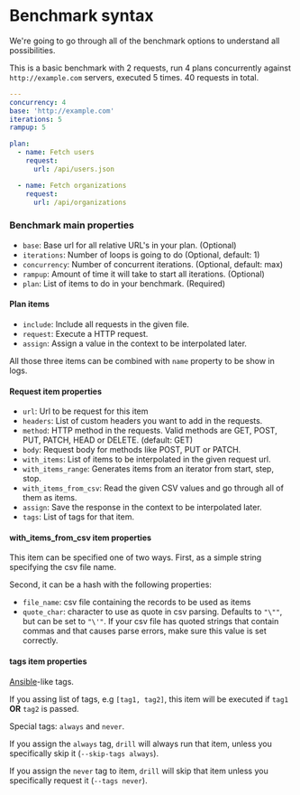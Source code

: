 # Benchmark syntax

We're going to go through all of the benchmark options to understand all
possibilities.

This is a basic benchmark with 2 requests, run 4 plans concurrently against
`http://example.com` servers, executed 5 times. 40 requests in total.

```yaml
---
concurrency: 4
base: 'http://example.com'
iterations: 5
rampup: 5

plan:
  - name: Fetch users
    request:
      url: /api/users.json

  - name: Fetch organizations
    request:
      url: /api/organizations
```

### Benchmark main properties

- `base`: Base url for all relative URL's in your plan. (Optional)
- `iterations`: Number of loops is going to do (Optional, default: 1)
- `concurrency`: Number of concurrent iterations. (Optional, default: max)
- `rampup`: Amount of time it will take to start all iterations. (Optional)
- `plan`: List of items to do in your benchmark. (Required)

#### Plan items

- `include`: Include all requests in the given file.
- `request`: Execute a HTTP request.
- `assign`: Assign a value in the context to be interpolated later.

All those three items can be combined with `name` property to be show in logs.

#### Request item properties

- `url`: Url to be request for this item
- `headers`: List of custom headers you want to add in the requests.
- `method`: HTTP method in the requests. Valid methods are GET, POST, PUT, PATCH, HEAD or DELETE. (default: GET)
- `body`: Request body for methods like POST, PUT or PATCH.
- `with_items`: List of items to be interpolated in the given request url.
- `with_items_range`: Generates items from an iterator from start, step, stop.
- `with_items_from_csv`: Read the given CSV values and go through all of them as items.
- `assign`: Save the response in the context to be interpolated later.
- `tags`: List of tags for that item.

#### with_items_from_csv item properties

This item can be specified one of two ways.  First, as a simple string specifying the csv file name.

Second, it can be a hash with the following properties:

 - `file_name`: csv file containing the records to be used as items
 - `quote_char`: character to use as quote in csv parsing.  Defaults to `"\""`, but can be set to `"\'"`.  If your csv file has quoted strings that contain commas and that causes parse errors, make sure this value is set correctly.

#### tags item properties

[Ansible](https://docs.ansible.com/ansible/latest/user_guide/playbooks_tags.html#special-tags-always-and-never)-like tags.

If you assing list of tags, e.g `[tag1, tag2]`, this item will be executed if `tag1` **OR** `tag2` is passed.

Special tags: `always` and `never`.

If you assign the `always` tag, `drill` will always run that item, unless you specifically skip it (`--skip-tags always`).

If you assign the `never` tag to item, `drill` will skip that item unless you specifically request it (`--tags never`).
